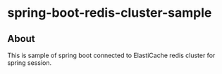 # spring-boot-redis-cluster-sample
## About
This is sample of spring boot connected to ElastiCache redis cluster for spring session.